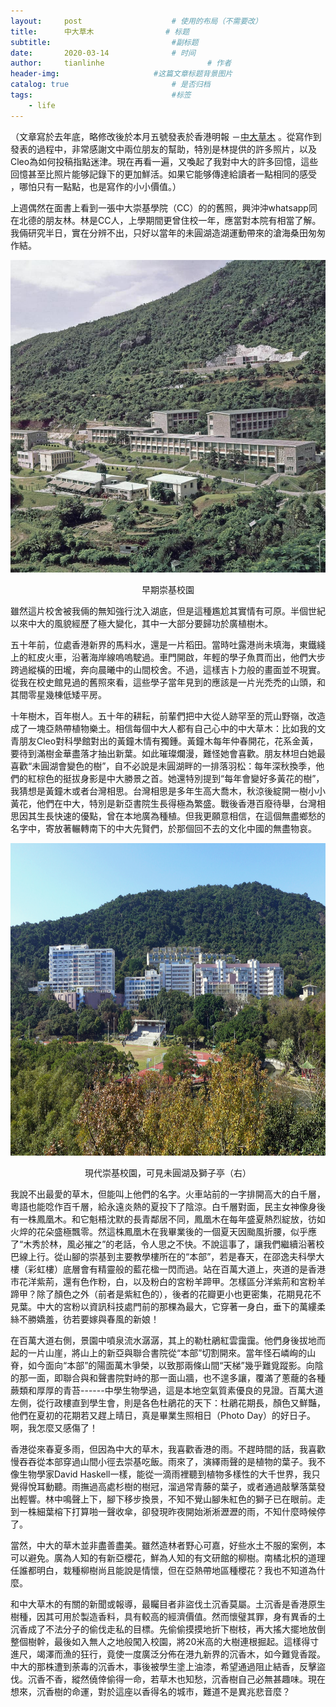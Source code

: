 ```yaml
---
layout:     post   				    # 使用的布局（不需要改）
title:      中大草木				# 标题 
subtitle:   					    #副标题
date:       2020-03-14 				# 时间
author:     tianlinhe 						# 作者
header-img:					 	#这篇文章标题背景图片
catalog: true 						# 是否归档
tags:								#标签
    - life
---
```


（文章寫於去年底，略修改後於本月五號發表於香港明報 －[中大草木](https://news.mingpao.com/pns/作家專欄/article/20210305/s00018/1614883741158/世紀-五無閒話-中大草木) 。從寫作到發表的過程中，非常感謝文中兩位朋友的幫助，特別是林提供的許多照片，以及Cleo為如何投稿指點迷津。現在再看一遍，又喚起了我對中大的許多回憶，這些回憶甚至比照片能够記錄下的更加鮮活。如果它能够傳達給讀者一點相同的感受 ，哪怕只有一點點，也是寫作的小小價值。）

上週偶然在面書上看到一張中大崇基學院（CC）的的舊照，興沖沖whatsapp同在北德的朋友林。林是CC人，上學期間更曾住校一年，應當對本院有相當了解。 我倆研究半日，實在分辨不出，只好以當年的未圓湖造湖運動帶來的滄海桑田匆匆作結。

<p>
    <img src="img/post-cuhk-early.jpg" width="700" height="500"/>
    <center>早期崇基校園</center>
</p>

雖然這片校舍被我倆的無知強行沈入湖底，但是這種尷尬其實情有可原。半個世紀以來中大的風貌經歷了極大變化，其中一大部分要歸功於廣植樹木。

五十年前，位處香港新界的馬料水，還是一片稻田。當時吐露港尚未填海，東鐵綫上的紅皮火車，沿著海岸線嗚嗚駛過。車門開啟，年輕的學子魚貫而出，他們大步跨過縱橫的田壠，奔向晨曦中的山間校舍。不過，這樣吉卜力般的畫面並不現實。從我在校史館見過的舊照來看，這些學子當年見到的應該是一片光禿禿的山頭，和其間零星幾棟低矮平房。

十年樹木，百年樹人。五十年的耕耘，前輩們把中大從人跡罕至的荒山野嶺，改造成了一塊亞熱帶植物樂土。相信每個中大人都有自己心中的中大草木：比如我的文青朋友Cleo對科學館對出的黃鐘木情有獨鍾。黃鐘木每年仲春開花，花系金黃，要待到滿樹金華盡落才抽出新葉。如此璀璨爛漫，難怪她會喜歡。朋友林坦白她最喜歡“未圓湖會變色的樹”，自不必說是未圓湖畔的一排落羽松：每年深秋換季，他們的紅棕色的挺拔身影是中大勝景之首。她還特別提到“每年會變好多黃花的樹”，我猜想是黃鐘木或者台灣相思。台灣相思是多年生高大喬木，秋涼後綻開一樹小小黃花，他們在中大，特別是新亞書院生長得極為繁盛。戰後香港百廢待舉，台灣相思因其生長快速的優點，曾在本地廣為種植。但我更願意相信，在這個無盡鄉愁的名字中，寄放著輾轉南下的中大先賢們，於那個回不去的文化中國的無盡物哀。

<p>
    <img src="img/post-cuhk-modern.jpg" width="700" height="500"/>
    <center>現代崇基校園，可見未圓湖及獅子亭（右）</center>
</p>

我說不出最愛的草木，但能叫上他們的名字。火車站前的一字排開高大的白千層，粵語也能唸作百千層，給永遠炎熱的夏投下了陰涼。白千層對面，民主女神像身後有一株鳳凰木。和它魁梧沈默的長青鄰居不同，鳳凰木在每年盛夏熱烈綻放，彷如火焠的花朵盛極飄零。然這株鳳凰木在我畢業後的一個夏天因颱風折腰，似乎應了“木秀於林，風必摧之”的老話，令人思之不快。不說這事了，讓我們繼續沿著校巴線上行。從山腳的崇基到主要教學樓所在的“本部”，若是春天，在邵逸夫科學大樓（彩虹樓）底層會有精靈般的藍花楹一閃而過。站在百萬大道上，夾道的是香港市花洋紫荊，還有色作粉，白，以及粉白的宮粉羊蹄甲。怎樣區分洋紫荊和宮粉羊蹄甲？除了顏色之外（前者是紫紅色的），後者的花瓣更小也更密集，花期見花不見葉。中大的宮粉以資訊科技處門前的那棵為最大，它穿著一身白，垂下的萬縷柔絲不勝嬌羞，彷若要嫁與春風的新娘！

在百萬大道右側，景園中噴泉流水潺潺，其上的勒杜鵑紅雲靄靄。他們身後拔地而起的一片山崖，將山上的新亞與聯合書院從“本部”切割開來。當年怪石嶙峋的山脊，如今面向“本部”的陽面萬木爭榮，以致那兩條山間“天梯”幾乎難覓蹤影。向陰的那一面，即聯合與和聲書院對峙的那一面山牆，也不遑多讓，覆滿了蔥蘢的各種蕨類和厚厚的青苔------中學生物學過，這是本地空氣質素優良的見證。百萬大道左側，從行政樓直到學生會，則是各色杜鵑花的天下：杜鵑花期長，顏色又鮮豔，他們在夏初的花期若又趕上晴日，真是畢業生照相日（Photo Day）的好日子。啊，我怎麼又感傷了！

香港從來春夏多雨，但因為中大的草木，我喜歡香港的雨。不趕時間的話，我喜歡慢吞吞從本部穿過山間小徑去崇基吃飯。雨來了，演繹雨聲的是植物的葉子。我不像生物學家David Haskell一樣，能從一滴雨裡聽到植物多樣性的大千世界，我只覺得悅耳動聽。雨撫過高處杉樹的樹冠，溜過常青藤的葉子，或者通過敲擊落葉發出輕響。林中鳴聲上下，腳下移步換景，不知不覺山腳朱紅色的獅子已在眼前。走到一株細葉榕下打算啪一聲收傘，卻發現昨夜開始淅淅瀝瀝的雨，不知什麼時候停了。

當然，中大的草木並非盡善盡美。雖然造林者野心可嘉，好些水土不服的案例，本可以避免。廣為人知的有新亞櫻花，鮮為人知的有文研館的柳樹。南橘北枳的道理任誰都明白，栽種柳樹尚且能說是情懷，但在亞熱帶地區種櫻花？我也不知道為什麼。

和中大草木的有關的新聞或報導，最矚目者非盜伐土沉香莫屬。土沉香是香港原生樹種，因其可用於製造香料，具有較高的經濟價值。然而懷璧其罪，身有異香的土沉香成了不法分子的偷伐走私的目標。先偷偷摸摸地折下樹枝，再大搖大擺地放倒整個樹幹，最後如入無人之地般闖入校園，將20米高的大樹連根掘起。這樣得寸進尺，竭澤而漁的狂行，竟使一度廣泛分佈在港九新界的沉香木，如今難覓香蹤。中大的那株遭到荼毒的沉香木，事後被學生塗上油漆，希望通過阻止結香，反擊盜伐。沉香不香，縱然僥倖偷得一命，若草木也知愁，沉香樹自己必無甚趣味。現在想來，沉香樹的命運，對於這座以香得名的城市，難道不是異兆悲音麼？

